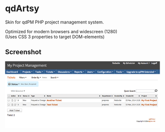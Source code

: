 qdArtsy
=======

Skin for qdPM PHP project management system.

Optimized for modern browsers and widescreen (1280)  
(Uses CSS 3 properties to target DOM-elements)

## Screenshot

![Screenshot](screenshot.png)

